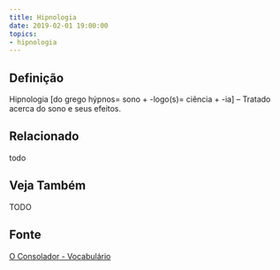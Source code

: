 ```yaml
---
title: Hipnologia
date: 2019-02-01 19:00:00
topics:
- hipnologia
---
```


## Definição
Hipnologia [do grego hýpnos= sono + -logo(s)= ciência + -ia] – Tratado acerca
do sono e seus efeitos.

## Relacionado
todo

## Veja Também
TODO

## Fonte
[O Consolador - Vocabulário](http://www.oconsolador.com.br/linkfixo/vocabulario/principal.html)


